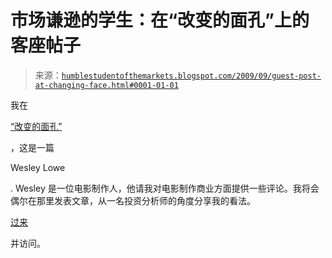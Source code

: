<!--yml

类别：未分类

日期：2024-05-18 00:45:50

-->

# 市场谦逊的学生：在“改变的面孔”上的客座帖子

> 来源：[`humblestudentofthemarkets.blogspot.com/2009/09/guest-post-at-changing-face.html#0001-01-01`](https://humblestudentofthemarkets.blogspot.com/2009/09/guest-post-at-changing-face.html#0001-01-01)

我在

[“改变的面孔”](http://wesleylowe.blogspot.com/)

，这是一篇

Wesley Lowe

. Wesley 是一位电影制作人，他请我对电影制作商业方面提供一些评论。我将会偶尔在那里发表文章，从一名投资分析师的角度分享我的看法。

[过来](http://wesleylowe.blogspot.com/2009/09/promise-of-new-golden-mountain.html)

并访问。
